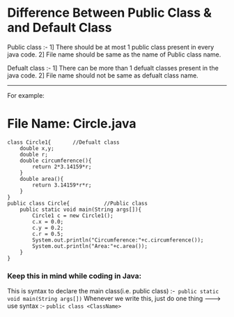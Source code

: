 # Difference Between Public Class & and Default Class

Public class :-
1] There should be at most 1 public class present in every java code.
2] File name should be same as the name of Public class name.

Defualt class :-
1] There can be more than 1 defualt classes present in the java code.
2] File name should not be same as defualt class name.


-------------------------------------------------------------------------------------------------------------------------------------
For example:

# File Name: Circle.java

```
class Circle1{       //Defualt class
    double x,y;
    double r;
    double circumference(){
        return 2*3.14159*r;
    }
    double area(){
        return 3.14159*r*r;
    }
}
public class Circle{           //Public class
    public static void main(String args[]){
        Circle1 c = new Circle1();
        c.x = 0.0;
        c.y = 0.2;
        c.r = 0.5;
        System.out.println("Circumference:"+c.circumference());
        System.out.println("Area:"+c.area());
    }
}
```

### Keep this in mind while coding in Java:
This is syntax to declare the main class(i.e. public class)  :-``` public static void main(String args[])```
Whenever we write this, just do one thing ---> use syntax  :- ```public class <ClassName>```
